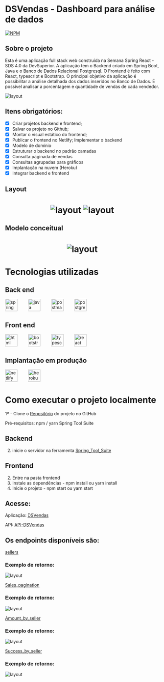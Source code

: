 # DSVendas - Dashboard para análise de dados

[![NPM](https://img.shields.io/npm/l/react)](https://github.com/renatomak/projeto-sds3/blob/main/LICENSE)

## Sobre o projeto

Esta é uma aplicação full stack web construída na Semana Spring React - SDS 4.0 da DevSuperior.
A aplicação tem o Backend criado em Spring Boot, Java e o Banco de Dados Relacional Postgresql.
O Frontend é feito com React, typescript e Bootstrap.
O principal objetivo da aplicação é possibilitar a análise detalhada dos dados inseridos no Banco de Dados. É possível analisar a porcentagem e quantidade de vendas de cada vendedor.

<img alt="layout" title="#video da aplicação" src="asserts/video_dsvendas.gif" />

## Itens obrigatórios:

- [x] Criar projetos backend e frontend;
- [x] Salvar os projeto no Github;
- [x] Montar o visual estático do frontend;
- [x] Publicar o frontend no Netlify;
      Implementar o backend
- [x] Modelo de domínio
- [x] Estruturar o backend no padrão camadas
- [x] Consulta paginada de vendas
- [x] Consultas agrupadas para gráficos
- [x] Implantação na nuvem (Heroku)
- [x] Integrar backend e frontend

## Layout

<h1 align="center">
  <img alt="layout" title="#layout Home" src="asserts/home.png" />
  <img alt="layout" title="#layout Dashboard" src="asserts/dashboard.png" />
</h1>

## Modelo conceitual

<h1 align="center">
   <img alt="layout"  title="#DiagramaEER"  src="asserts/modelo-relacional.png" />
</h1>

# Tecnologias utilizadas

## Back end

<img src="https://spring.io/images/logo-spring-tools-gear-3dbfa4e3714afa9d58885422ec7ac8e5.svg" alt="spring" width="40" height="40" style="max-width:100%;" /> &nbsp; &nbsp; &nbsp; &nbsp;
<img src="https://cdn.icon-icons.com/icons2/2415/PNG/512/java_original_wordmark_logo_icon_146459.png" alt="java" width="40" height="40" style="max-width:100%;" /> &nbsp; &nbsp; &nbsp; &nbsp;
<img src="https://cdn.icon-icons.com/icons2/3053/PNG/512/postman_macos_bigsur_icon_189815.png" alt="postman" width="40" height="40" style="max-width:100%;" /> &nbsp; &nbsp; &nbsp; &nbsp;
<img src="https://cdn.icon-icons.com/icons2/2415/PNG/512/postgresql_plain_wordmark_logo_icon_146390.png" alt="postgresql" width="40" height="40" style="max-width:100%;" /> &nbsp; &nbsp; &nbsp; &nbsp;

## Front end

<img src="https://cdn.icon-icons.com/icons2/2415/PNG/512/html_original_wordmark_logo_icon_146478.png" alt="html" width="40" height="40" style="max-width:100%;" /> &nbsp; &nbsp; &nbsp; &nbsp;
<img src="https://cdn.icon-icons.com/icons2/2415/PNG/512/bootstrap_plain_logo_icon_146619.png" alt="bootstrap" width="40" height="40" style="max-width:100%;" /> &nbsp; &nbsp; &nbsp; &nbsp;
<img src="https://cdn.icon-icons.com/icons2/2107/PNG/512/file_type_typescript_official_icon_130107.png" alt="typescript" width="40" height="40" style="max-width:100%;" /> &nbsp; &nbsp; &nbsp; &nbsp;
<img src="https://cdn.icon-icons.com/icons2/2415/PNG/512/react_original_wordmark_logo_icon_146375.png" alt="react" width="40" height="40" style="max-width:100%;" /> &nbsp; &nbsp; &nbsp; &nbsp;

## Implantação em produção

<img src="https://cdn.icon-icons.com/icons2/2699/PNG/512/netlify_logo_icon_169924.png" alt="netlify" width="40" height="40" style="max-width:100%;" /> &nbsp; &nbsp; &nbsp; &nbsp;
<img src="https://cdn.icon-icons.com/icons2/2415/PNG/512/heroku_plain_wordmark_logo_icon_146480.png" alt="heroku" width="40" height="40" style="max-width:100%;" /> &nbsp; &nbsp; &nbsp; &nbsp;

# Como executar o projeto localmente

1º - Clone o [Repositório](https://github.com/renatomak/projeto-sds3) do projeto no GitHub

Pré-requisitos:
npm / yarn
Spring Tool Suite

## Backend

2. inicie o servidor na ferramenta [Spring_Tool_Suite](https://spring.io/tools)

## Frontend

2. Entre na pasta frontend
3. Instale as dependências - npm install ou yarn install
4. Inicie o projeto - npm start ou yarn start

## Acesse:

Aplicação: [DSVendas](https://dsvendas-marques.netlify.app/)

API: [API-DSVendas](https://sds3-renatomak.herokuapp.com/)

## Os endpoints disponíveis são:

[sellers](https://sds3-renatomak.herokuapp.com/sellers)

### Exemplo de retorno:

<img alt="layout"  title="#sellers"  src="asserts/sellers.png" />

[Sales_pagination](https://sds3-renatomak.herokuapp.com/sales?page=1&sort=date,desc)

### Exemplo de retorno:

<img alt="layout"  title="#sellers"  src="asserts/pagination.png" />

[Amount_by_seller](https://sds3-renatomak.herokuapp.com/sales/amount-by-seller)

### Exemplo de retorno:

<img alt="layout"  title="#sellers"  src="asserts/amount_by_seller.png" />

[Success_by_seller](https://sds3-renatomak.herokuapp.com/sales/success-by-seller)

### Exemplo de retorno:

<img alt="layout"  title="#sellers"  src="asserts/success_by_seller.png" />
